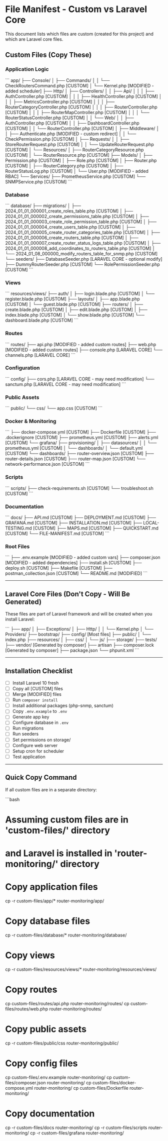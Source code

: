 # File Manifest - Custom vs Laravel Core

This document lists which files are custom (created for this project) and which are Laravel core files.

## Custom Files (Copy These)

### Application Logic

\`\`\`
app/
├── Console/
│   ├── Commands/
│   │   └── CheckRoutersCommand.php          [CUSTOM]
│   └── Kernel.php                            [MODIFIED - added scheduler]
├── Http/
│   ├── Controllers/
│   │   ├── Api/
│   │   │   ├── AuthController.php           [CUSTOM]
│   │   │   ├── HealthController.php         [CUSTOM]
│   │   │   ├── MetricsController.php        [CUSTOM]
│   │   │   ├── RouterCategoryController.php [CUSTOM]
│   │   │   ├── RouterController.php         [CUSTOM]
│   │   │   ├── RouterMapController.php      [CUSTOM]
│   │   │   └── RouterStatusController.php   [CUSTOM]
│   │   └── Web/
│   │       ├── AuthController.php           [CUSTOM]
│   │       ├── DashboardController.php      [CUSTOM]
│   │       └── RouterController.php         [CUSTOM]
│   ├── Middleware/
│   │   ├── Authenticate.php                 [MODIFIED - custom redirect]
│   │   └── CheckPermission.php              [CUSTOM]
│   ├── Requests/
│   │   ├── StoreRouterRequest.php           [CUSTOM]
│   │   └── UpdateRouterRequest.php          [CUSTOM]
│   └── Resources/
│       ├── RouterCategoryResource.php       [CUSTOM]
│       └── RouterResource.php               [CUSTOM]
├── Models/
│   ├── Permission.php                       [CUSTOM]
│   ├── Role.php                             [CUSTOM]
│   ├── Router.php                           [CUSTOM]
│   ├── RouterCategory.php                   [CUSTOM]
│   ├── RouterStatusLog.php                  [CUSTOM]
│   └── User.php                             [MODIFIED - added RBAC]
└── Services/
    ├── PrometheusService.php                [CUSTOM]
    └── SNMPService.php                      [CUSTOM]
\`\`\`

### Database

\`\`\`
database/
├── migrations/
│   ├── 2024_01_01_000001_create_roles_table.php                [CUSTOM]
│   ├── 2024_01_01_000002_create_permissions_table.php          [CUSTOM]
│   ├── 2024_01_01_000003_create_role_permission_table.php      [CUSTOM]
│   ├── 2024_01_01_000004_create_users_table.php                [CUSTOM]
│   ├── 2024_01_01_000005_create_router_categories_table.php    [CUSTOM]
│   ├── 2024_01_01_000006_create_routers_table.php              [CUSTOM]
│   ├── 2024_01_01_000007_create_router_status_logs_table.php   [CUSTOM]
│   ├── 2024_01_01_000008_add_coordinates_to_routers_table.php  [CUSTOM]
│   └── 2024_01_08_000000_modify_routers_table_for_snmp.php     [CUSTOM]
└── seeders/
    ├── DatabaseSeeder.php                   [LARAVEL CORE - optional modify]
    ├── DummyRouterSeeder.php                [CUSTOM]
    └── RolePermissionSeeder.php             [CUSTOM]
\`\`\`

### Views

\`\`\`
resources/views/
├── auth/
│   ├── login.blade.php                      [CUSTOM]
│   └── register.blade.php                   [CUSTOM]
├── layouts/
│   ├── app.blade.php                        [CUSTOM]
│   └── guest.blade.php                      [CUSTOM]
├── routers/
│   ├── create.blade.php                     [CUSTOM]
│   ├── edit.blade.php                       [CUSTOM]
│   ├── index.blade.php                      [CUSTOM]
│   └── show.blade.php                       [CUSTOM]
└── dashboard.blade.php                      [CUSTOM]
\`\`\`

### Routes

\`\`\`
routes/
├── api.php                                  [MODIFIED - added custom routes]
├── web.php                                  [MODIFIED - added custom routes]
├── console.php                              [LARAVEL CORE]
└── channels.php                             [LARAVEL CORE]
\`\`\`

### Configuration

\`\`\`
config/
├── cors.php                                 [LARAVEL CORE - may need modification]
└── sanctum.php                              [LARAVEL CORE - may need modification]
\`\`\`

### Public Assets

\`\`\`
public/
└── css/
    └── app.css                              [CUSTOM]
\`\`\`

### Docker & Monitoring

\`\`\`
├── docker-compose.yml                       [CUSTOM]
├── Dockerfile                               [CUSTOM]
├── .dockerignore                            [CUSTOM]
├── prometheus.yml                           [CUSTOM]
├── alerts.yml                               [CUSTOM]
└── grafana/
    ├── provisioning/
    │   ├── datasources/
    │   │   └── prometheus.yml               [CUSTOM]
    │   └── dashboards/
    │       └── default.yml                  [CUSTOM]
    └── dashboards/
        ├── router-overview.json             [CUSTOM]
        ├── router-details.json              [CUSTOM]
        ├── router-map.json                  [CUSTOM]
        └── network-performance.json         [CUSTOM]
\`\`\`

### Scripts

\`\`\`
scripts/
├── check-requirements.sh                    [CUSTOM]
└── troubleshoot.sh                          [CUSTOM]
\`\`\`

### Documentation

\`\`\`
docs/
├── API.md                                   [CUSTOM]
├── DEPLOYMENT.md                            [CUSTOM]
├── GRAFANA.md                               [CUSTOM]
├── INSTALLATION.md                          [CUSTOM]
├── LOCAL-TESTING.md                         [CUSTOM]
├── MAPS.md                                  [CUSTOM]
├── QUICKSTART.md                            [CUSTOM]
└── FILE-MANIFEST.md                         [CUSTOM]
\`\`\`

### Root Files

\`\`\`
├── .env.example                             [MODIFIED - added custom vars]
├── composer.json                            [MODIFIED - added dependencies]
├── install.sh                               [CUSTOM]
├── deploy.sh                                [CUSTOM]
├── Makefile                                 [CUSTOM]
├── postman_collection.json                  [CUSTOM]
└── README.md                                [MODIFIED]
\`\`\`

---

## Laravel Core Files (Don't Copy - Will Be Generated)

These files are part of Laravel framework and will be created when you install Laravel:

\`\`\`
├── app/
│   ├── Exceptions/
│   ├── Http/
│   │   └── Kernel.php
│   └── Providers/
├── bootstrap/
├── config/                                  [Most files]
├── public/
│   └── index.php
├── resources/
│   ├── css/
│   └── js/
├── storage/
├── tests/
├── vendor/                                  [Generated by composer]
├── artisan
├── composer.lock                            [Generated by composer]
├── package.json
└── phpunit.xml
\`\`\`

---

## Installation Checklist

- [ ] Install Laravel 10 fresh
- [ ] Copy all [CUSTOM] files
- [ ] Merge [MODIFIED] files
- [ ] Run `composer install`
- [ ] Install additional packages (php-snmp, sanctum)
- [ ] Copy `.env.example` to `.env`
- [ ] Generate app key
- [ ] Configure database in `.env`
- [ ] Run migrations
- [ ] Run seeders
- [ ] Set permissions on storage/
- [ ] Configure web server
- [ ] Setup cron for scheduler
- [ ] Test application

---

## Quick Copy Command

If all custom files are in a separate directory:

\`\`\`bash
# Assuming custom files are in 'custom-files/' directory
# and Laravel is installed in 'router-monitoring/' directory

# Copy application files
cp -r custom-files/app/* router-monitoring/app/

# Copy database files
cp -r custom-files/database/* router-monitoring/database/

# Copy views
cp -r custom-files/resources/views/* router-monitoring/resources/views/

# Copy routes
cp custom-files/routes/api.php router-monitoring/routes/
cp custom-files/routes/web.php router-monitoring/routes/

# Copy public assets
cp -r custom-files/public/css router-monitoring/public/

# Copy config files
cp custom-files/.env.example router-monitoring/
cp custom-files/composer.json router-monitoring/
cp custom-files/docker-compose.yml router-monitoring/
cp custom-files/Dockerfile router-monitoring/

# Copy documentation
cp -r custom-files/docs router-monitoring/
cp -r custom-files/scripts router-monitoring/
cp -r custom-files/grafana router-monitoring/
